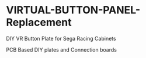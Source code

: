 # VIRTUAL-BUTTON-PANEL-Replacement
DIY VR Button Plate for Sega Racing Cabinets

PCB Based DIY plates and Connection boards
